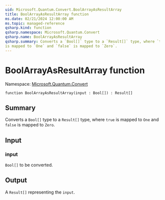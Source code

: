 ```yaml
---
uid: Microsoft.Quantum.Convert.BoolArrayAsResultArray
title: BoolArrayAsResultArray function
ms.date: 02/21/2024 12:00:00 AM
ms.topic: managed-reference
qsharp.kind: function
qsharp.namespace: Microsoft.Quantum.Convert
qsharp.name: BoolArrayAsResultArray
qsharp.summary: Converts a `Bool[]` type to a `Result[]` type, where `true`
is mapped to `One` and `false` is mapped to `Zero`.
---
```


# BoolArrayAsResultArray function

Namespace: [Microsoft.Quantum.Convert](xref:Microsoft.Quantum.Convert)

```qsharp
function BoolArrayAsResultArray(input : Bool[]) : Result[]
```

## Summary
Converts a `Bool[]` type to a `Result[]` type, where `true`
is mapped to `One` and `false` is mapped to `Zero`.

## Input
### input
`Bool[]` to be converted.

## Output
A `Result[]` representing the `input`.
